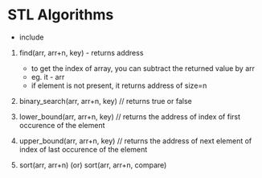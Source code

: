 # STL Algorithms


* include <algorithm>

1. find(arr, arr+n, key) - returns address
    - to get the index of array, you can subtract the returned value by arr
    - eg. it - arr
    - if element is not present, it returns address of size=n

2. binary_search(arr, arr+n, key) // returns true or false

3. lower_bound(arr, arr+n, key) // returns the address of index of first occurence of the element

4. upper_bound(arr, arr+n, key) // returns the address of next element of index of last occurence of the element

5. sort(arr, arr+n) (or) sort(arr, arr+n, compare)